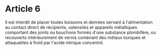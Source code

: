 # Article 6

Il est interdit de placer toutes boissons et denrées servant à l'alimentation au contact direct de récipients, ustensiles et appareils métalliques comportant des joints ou bouchons formés d'une substance plombifère, ou recouverts intérieurement de vernis contenant des métaux toxiques et attaquables à froid par l'acide nitrique concentré.
